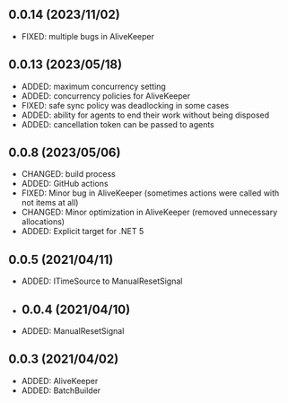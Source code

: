 ## 0.0.14 (2023/11/02)
* FIXED: multiple bugs in AliveKeeper

## 0.0.13 (2023/05/18)
* ADDED: maximum concurrency setting
* ADDED: concurrency policies for AliveKeeper
* FIXED: safe sync policy was deadlocking in some cases
* ADDED: ability for agents to end their work without being disposed
* ADDED: cancellation token can be passed to agents

## 0.0.8 (2023/05/06)
* CHANGED: build process
* ADDED: GitHub actions
* FIXED: Minor bug in AliveKeeper (sometimes actions were called with not items at all)
* CHANGED: Minor optimization in AliveKeeper (removed unnecessary allocations)
* ADDED: Explicit target for .NET 5

## 0.0.5 (2021/04/11)
* ADDED: ITimeSource to ManualResetSignal

* ## 0.0.4 (2021/04/10)
* ADDED: ManualResetSignal

## 0.0.3 (2021/04/02)
* ADDED: AliveKeeper
* ADDED: BatchBuilder

